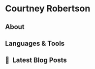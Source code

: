 # Courtney Robertson
## About
## Languages & Tools

## 📕 &nbsp;**Latest Blog Posts**
<!-- BLOG-POST-LIST:START -->

<!-- BLOG-POST-LIST:END -->
